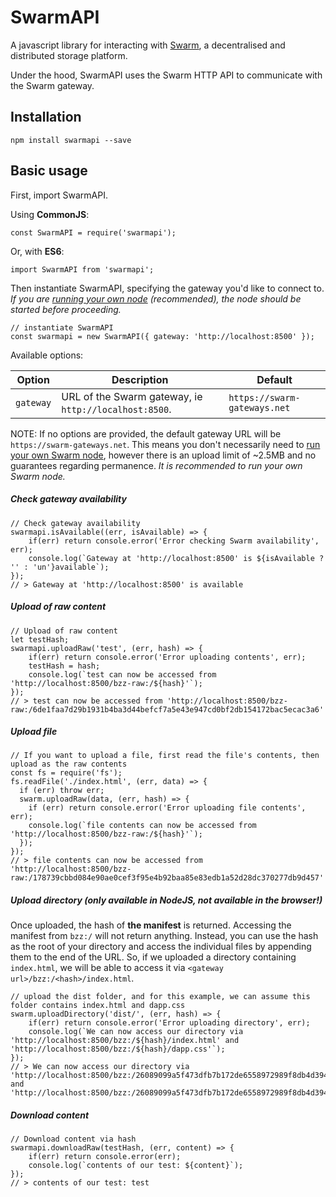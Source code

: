 # SwarmAPI
A javascript library for interacting with [Swarm](https://swarm-guide.readthedocs.io/en/latest/), a decentralised and distributed storage platform.

Under the hood, SwarmAPI uses the Swarm HTTP API to communicate with the Swarm gateway.
## Installation
```
npm install swarmapi --save
```

## Basic usage
First, import SwarmAPI.

Using **CommonJS**:
```
const SwarmAPI = require('swarmapi');
```
Or, with **ES6**:
```
import SwarmAPI from 'swarmapi';
```
Then instantiate SwarmAPI, specifying the gateway you'd like to connect to. *If you are [running your own node](https://swarm-guide.readthedocs.io/en/latest/gettingstarted.html) (recommended), the node should be started before proceeding.*
```
// instantiate SwarmAPI
const swarmapi = new SwarmAPI({ gateway: 'http://localhost:8500' });
```
Available options:

| Option | Description | Default |
| -----| ------------| ------- |
| `gateway` | URL of the Swarm gateway, ie `http://localhost:8500`. | `https://swarm-gateways.net` |

NOTE: If no options are provided, the default gateway URL will be `https://swarm-gateways.net`. This means you don't necessarily need to [run your own Swarm node](https://swarm-guide.readthedocs.io/en/latest/gettingstarted.html), however there is an upload limit of ~2.5MB and no guarantees regarding permanence. *It is recommended to run your own Swarm node.*
##### Check gateway availability
```
// Check gateway availability
swarmapi.isAvailable((err, isAvailable) => {
    if(err) return console.error('Error checking Swarm availability', err);
    console.log(`Gateway at 'http://localhost:8500' is ${isAvailable ? '' : 'un'}available`);
});
// > Gateway at 'http://localhost:8500' is available
```
##### Upload of raw content
```
// Upload of raw content
let testHash;
swarmapi.uploadRaw('test', (err, hash) => {
    if(err) return console.error('Error uploading contents', err);
    testHash = hash;
    console.log(`test can now be accessed from 'http://localhost:8500/bzz-raw:/${hash}'`);
});
// > test can now be accessed from 'http://localhost:8500/bzz-raw:/6de1faa7d29b1931b4ba3d44befcf7a5e43e947cd0bf2db154172bac5ecac3a6'
```
##### Upload file
```
// If you want to upload a file, first read the file's contents, then upload as the raw contents
const fs = require('fs');
fs.readFile('./index.html', (err, data) => {
  if (err) throw err;
  swarm.uploadRaw(data, (err, hash) => {
    if (err) return console.error('Error uploading file contents', err);
    console.log(`file contents can now be accessed from 'http://localhost:8500/bzz-raw:/${hash}'`);
  });
});
// > file contents can now be accessed from 'http://localhost:8500/bzz-raw:/178739cbbd084e90ae0cef3f95e4b92baa85e83edb1a52d28dc370277db9d457'
```
##### Upload directory (only available in NodeJS, not available in the browser!)
Once uploaded, the hash of **the manifest** is returned. Accessing the manifest from `bzz:/` will not return anything. Instead, you can use the hash as the root of your directory and access the individual files by appending them to the end of the URL. So, if we uploaded a directory containing `index.html`, we will be able to access it via `<gateway url>/bzz:/<hash>/index.html`.
```
// upload the dist folder, and for this example, we can assume this folder contains index.html and dapp.css
swarm.uploadDirectory('dist/', (err, hash) => {
    if(err) return console.error('Error uploading directory', err);
    console.log(`We can now access our directory via 'http://localhost:8500/bzz:/${hash}/index.html' and 'http://localhost:8500/bzz:/${hash}/dapp.css'`);
});
// > We can now access our directory via 'http://localhost:8500/bzz:/26089099a5f473dfb7b172de6558972989f8db4d3948daedbb974025be7c8534/index.html' and 'http://localhost:8500/bzz:/26089099a5f473dfb7b172de6558972989f8db4d3948daedbb974025be7c8534/dapp.css'
```
##### Download content
```
// Download content via hash
swarmapi.downloadRaw(testHash, (err, content) => {
    if(err) return console.error(err);
    console.log(`contents of our test: ${content}`);
});
// > contents of our test: test
```
